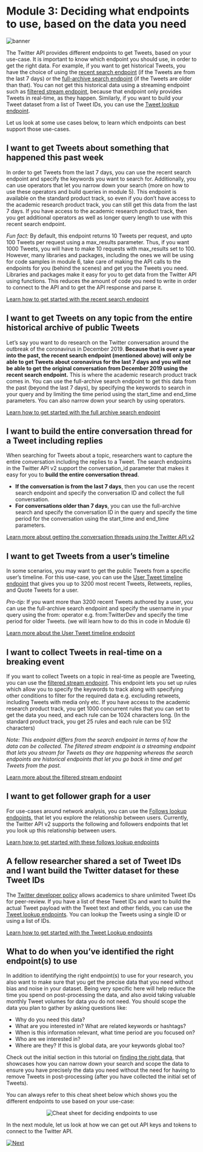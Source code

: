 # Module 3: Deciding what endpoints to use, based on the data you need

![banner](../assets/banner.png)

The Twitter API provides different endpoints to get Tweets, based on your use-case. It is important to know which endpoint you should use, in order to get the right data. For example, if you want to get historical Tweets, you have the choice of using the [recent search endpoint](https://developer.twitter.com/en/docs/twitter-api/tweets/search/introduction) (if the Tweets are from the last 7 days) or the [full-archive search endpoint](https://developer.twitter.com/en/docs/twitter-api/tweets/search/quick-start/full-archive-search) (if the Tweets are older than that). You can not get this historical data using a streaming endpoint such as [filtered stream endpoint](https://developer.twitter.com/en/docs/twitter-api/tweets/filtered-stream/introduction), because that endpoint only provides Tweets in real-time, as they happen. Similarly, if you want to build your Tweet dataset from a list of Tweet IDs, you can use the [Tweet lookup endpoint](https://developer.twitter.com/en/docs/twitter-api/tweets/lookup/introduction).

Let us look at some use cases below, to learn which endpoints can best support those use-cases.

## I want to get Tweets about something that happened this past week

In order to get Tweets from the last 7 days, you can use the recent search endpoint and specify the keywords you want to search for. Additionally, you can use operators that let you narrow down your search (more on how to use these operators and build queries in module 5). This endpoint is available on the standard product track, so even if you don’t have access to the academic research product track, you can still get this data from the last 7 days. If you have access to the academic research product track, then you get additional operators as well as longer query length to use with this recent search endpoint.

*Fun fact:* By default, this endpoint returns 10 Tweets per request, and upto 100 Tweets per request using a max_results parameter. Thus, if you want 1000 Tweets, you will have to make 10 requests with max_results set to 100. However, many libraries and packages, including the ones we will be using for code samples in module 6, take care of making the API calls to the endpoints for you (behind the scenes) and get you the Tweets you need. Libraries and packages make it easy for you to get data from the Twitter API using functions. This reduces the amount of code you need to write in order to connect to the API and to get the API response and parse it.

[Learn how to get started with the recent search endpoint](https://developer.twitter.com/en/docs/twitter-api/tweets/search/introduction)

## I want to get Tweets on any topic from the entire historical archive of public Tweets

Let’s say you want to do research on the Twitter conversation around the outbreak of the coronavirus in December 2019. **Because that is over a year into the past, the recent search endpoint (mentioned above) will only be able to get Tweets about coronavirus for the last 7 days and you will not be able to get the original conversation from December 2019 using the recent search endpoint.** This is where the academic research product track comes in. You can use the full-archive search endpoint to get this data from the past (beyond the last 7 days), by specifying the keywords to search in your query and by limiting the time period using the start_time and end_time parameters. You can also narrow down your search by using operators.

[Learn how to get started with the full archive search endpoint](https://developer.twitter.com/en/docs/twitter-api/tweets/search/quick-start/full-archive-search)

## I want to build the entire conversation thread for a Tweet including replies

When searching for Tweets about a topic, researchers want to capture the entire conversation including the replies to a Tweet. The search endpoints in the Twitter API v2 support the conversation_id parameter that makes it easy for you to **build the entire conversation thread**.

- **If the conversation is from the last 7 days**, then you can use the recent search endpoint and specify the conversation ID and collect the full conversation.
- **For conversations older than 7 days**, you can use the full-archive search and specify the conversation ID in the query and specify the time period for the conversation using the start_time and end_time parameters.

[Learn more about getting the conversation threads using the Twitter API v2](https://developer.twitter.com/en/docs/twitter-api/conversation-id)

## I want to get Tweets from a user’s timeline

In some scenarios, you may want to get the public Tweets from a specific user’s timeline. For this use-case, you can use the [User Tweet timeline endpoint](https://developer.twitter.com/en/docs/twitter-api/tweets/timelines/introduction) that gives you up to 3200 most recent Tweets, Retweets, replies, and Quote Tweets for a user.

*Pro-tip:* If you want more than 3200 recent Tweets authored by a user, you can use the full-archive search endpoint and specify the username in your query using the from: operator e.g. from:TwitterDev and specify the time period for older Tweets. (we will learn how to do this in code in Module 6)

[Learn more about the User Tweet timeline endpoint](https://developer.twitter.com/en/docs/twitter-api/tweets/timelines/introduction)

## I want to collect Tweets in real-time on a breaking event

If you want to collect Tweets on a topic in real-time as people are Tweeting, you can use the [filtered stream endpoint](https://developer.twitter.com/en/docs/twitter-api/tweets/filtered-stream/introduction). This endpoint lets you set up rules which allow you to specify the keywords to track along with specifying other conditions to filter for the required data e.g. excluding retweets, including Tweets with media only etc.  If you have access to the academic research product track, you get 1000 concurrent rules that you can set to get the data you need, and each rule can be 1024 characters long. (In the standard product track, you get 25 rules and each rule can be 512 characters)

*Note: This endpoint differs from the search endpoint in terms of how the data can be collected. The filtered stream endpoint is a streaming endpoint that lets you stream for Tweets as they are happening whereas the search endpoints are historical endpoints that let you go back in time and get Tweets from the past.*

[Learn more about the filtered stream endpoint](https://developer.twitter.com/en/docs/twitter-api/tweets/filtered-stream/introduction)

## I want to get follower graph for a user

For use-cases around network analysis, you can use the [Follows lookup endpoints](https://developer.twitter.com/en/docs/twitter-api/users/follows/quick-start/follows-lookup), that let you explore the relationship between users. Currently, the Twitter API v2 supports the following and followers endpoints that let you look up this relationship between users.

[Learn how to get started with these follows lookup endpoints](https://developer.twitter.com/en/docs/twitter-api/users/follows/quick-start/follows-lookup)

## A fellow researcher shared a set of Tweet IDs and I want build the Twitter dataset for these Tweet IDs

The [Twitter developer policy](https://developer.twitter.com/en/developer-terms/policy) allows academics to share unlimited Tweet IDs for peer-review. If you have a list of these Tweet IDs and want to build the actual Tweet payload with the Tweet text and other fields, you can use the [Tweet lookup endpoints](https://developer.twitter.com/en/docs/twitter-api/tweets/lookup/introduction). You can lookup the Tweets using a single ID or using a list of IDs.

[Learn how to get started with the Tweet Lookup endpoints](https://developer.twitter.com/en/docs/twitter-api/tweets/lookup/introduction)

## What to do when you’ve identified the right endpoint(s) to use

In addition to identifying the right endpoint(s) to use for your research, you also want to make sure that you get the precise data that you need without bias and noise in your dataset. Being very specific here will help reduce the time you spend on post-processing the data, and also avoid taking valuable monthly Tweet volumes for data you do not need.
You should scope the data you plan to gather by asking questions like:

- Why do you need this data?
- What are you interested in? What are related keywords or hashtags?
- When is this information relevant, what time period are you focused on?
- Who are we interested in?
- Where are they? If this is global data, are your keywords global too?

Check out the initial section in this tutorial on [finding the right data](https://twitterdev.github.io/do_more_with_twitter_data/finding_the_right_data.html#finding-the-right-data), that showcases how you can narrow down your search and scope the data to ensure you have precisely the data you need without the need for having to remove Tweets in post-processing (after you have collected the initial set of Tweets).

You can always refer to this cheat sheet below which shows you the different endpoints to use based on your use-case:

<p align="center">
  <img src="../cheatsheets/deciding_which_endpoint_to_use.png" alt="Cheat sheet for deciding endpoints to use"/>
</p>

In the next module, let us look at how we can get out API keys and tokens to connect to the Twitter API.

[![Next](../assets/next.png)](../modules/4-getting-your-keys-and-token.md)
